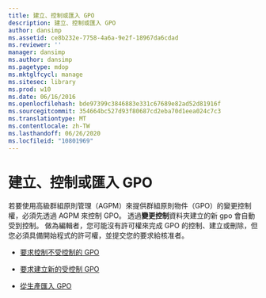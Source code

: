 ```yaml
---
title: 建立、控制或匯入 GPO
description: 建立、控制或匯入 GPO
author: dansimp
ms.assetid: ce8b232e-7758-4a6a-9e2f-18967da6cdad
ms.reviewer: ''
manager: dansimp
ms.author: dansimp
ms.pagetype: mdop
ms.mktglfcycl: manage
ms.sitesec: library
ms.prod: w10
ms.date: 06/16/2016
ms.openlocfilehash: bde97399c3846883e331c67689e82ad52d81916f
ms.sourcegitcommit: 354664bc527d93f80687cd2eba70d1eea024c7c3
ms.translationtype: MT
ms.contentlocale: zh-TW
ms.lasthandoff: 06/26/2020
ms.locfileid: "10801969"
---
```

# 建立、控制或匯入 GPO


若要使用高級群組原則管理（AGPM）來提供群組原則物件（GPO）的變更控制權，必須先透過 AGPM 來控制 GPO。 透過**變更控制**資料夾建立的新 gpo 會自動受到控制。 做為編輯者，您可能沒有許可權來完成 GPO 的控制、建立或刪除，但您必須具備開始程式的許可權，並提交您的要求給核准者。

-   [要求控制不受控制的 GPO](request-control-of-an-uncontrolled-gpo-agpm30ops.md)

-   [要求建立新的受控制 GPO](request-the-creation-of-a-new-controlled-gpo-agpm30ops.md)

-   [從生產匯入 GPO](import-a-gpo-from-production-agpm30ops.md)

 

 





